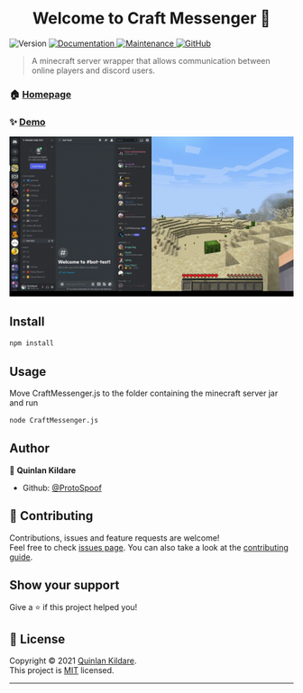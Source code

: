 <h1 align="center">Welcome to Craft Messenger 👋</h1>
<p>
  <img alt="Version" src="https://img.shields.io/badge/version-1.0.0-blue.svg?cacheSeconds=2592000" />
  <a href="https://github.com/ProtoSpoof/craft-messenger#readme" target="_blank">
    <img alt="Documentation" src="https://img.shields.io/badge/documentation-yes-brightgreen.svg" />
  </a>
  <a href="https://github.com/ProtoSpoof/craft-messenger/graphs/commit-activity" target="_blank">
    <img alt="Maintenance" src="https://img.shields.io/badge/Maintained%3F-yes-green.svg" />
  </a>
  <a href="https://github.com/ProtoSpoof/craft-messenger/blob/main/LICENSE" target="_blank">
    <img alt="GitHub" src="https://img.shields.io/github/license/ProtoSpoof/craft-messenger">
  </a>
</p>

> A minecraft server wrapper that allows communication between online players and discord users.

### 🏠 [Homepage](https://github.com/ProtoSpoof/craft-messenger#readme)

### ✨ [Demo](https://github.com/ProtoSpoof/craft-messenger/blob/main/demo.gif)

![](https://github.com/ProtoSpoof/craft-messenger/blob/main/demo.gif)

## Install

```sh
npm install
```

## Usage

Move CraftMessenger.js to the folder containing the minecraft server jar and run

```sh
node CraftMessenger.js
```

## Author

👤 **Quinlan Kildare**

-   Github: [@ProtoSpoof](https://github.com/ProtoSpoof)

## 🤝 Contributing

Contributions, issues and feature requests are welcome!<br />Feel free to check [issues page](https://github.com/ProtoSpoof/craft-messenger/issues). You can also take a look at the [contributing guide](https://github.com/ProtoSpoof/craft-messenger/blob/main/CONTRIBUTING.md).

## Show your support

Give a ⭐️ if this project helped you!

## 📝 License

Copyright © 2021 [Quinlan Kildare](https://github.com/ProtoSpoof).<br />
This project is [MIT](https://github.com/ProtoSpoof/craft-messenger/blob/main/LICENSE) licensed.

---
